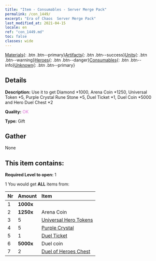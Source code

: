 ```yaml
---
title: "Item - Consumables - Server Merge Pack"
permalink: /con_1449/
excerpt: "Era of Chaos  Server Merge Pack"
last_modified_at: 2021-04-15
locale: en
ref: "con_1449.md"
toc: false
classes: wide
---
```

 [Materials](/Items/){: .btn .btn--primary}[Artifacts](/Items/Artifacts/){: .btn .btn--success}[Units](/Items/Units/){: .btn .btn--warning}[Heroes](/Items/Heroes/){: .btn .btn--danger}[Consumables](/Items/Consumables/){: .btn .btn--info}[Unknown](/Items/Unknown/){: .btn .btn--primary}

## Details
 **Description:** Use it to get Diamond *1000, Arena Coin *1250, Universal Token *5, Purple Crystal Rune Stone *5, Duel Ticket *1, Duel Coin *5000 and Hero Duel Chest *2

 **Quality:** <span style="color: #DA70D6">OK</span>

 **Type:** Gift

## Gather

  None

## This item contains:

 **Required Level to open:** 1

 1 You would get **ALL** items  from:

  | Nr | Amount |     Item    |
  |:---|:-------|:------------|
  | 1 |  **1000x** | <i class="fas fa-gem"/> |  | 
  | 2 |  **1250x** | Arena Coin |  | 
  | 3 | 5 | [Universal Hero Tokens](/Items/her_358/) |  | 
  | 4 | 5 | [Purple Crystal](/Items/con_720/) |  | 
  | 5 | 1 | [Duel Ticket](/Items/con_784/) |  | 
  | 6 |  **5000x** | Duel coin |  | 
  | 7 | 2 | [Duel of Heroes Chest](/Items/con_1008/) |  | 

